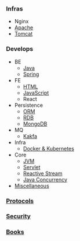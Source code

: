 ### Infras
- Nginx
- [Apache](apache)
- [Tomcat](tomcat)

### Develops
- BE
  - [Java](java)
  - [Spring](spring)
- FE
  - [HTML](html)
  - [JavaScript](javascript)
  - React
- Persistence
  - [ORM](orm)
  - [RDB](rdb)
  - [MongoDB](mongodb)
- MQ
  - [Kakfa](kafka)
- Infra
  - [Docker & Kubernetes](docker-kubernetes)
- Core
  - [JVM](jvm)
  - [Servlet](servlet)
  - [Reactive Stream](reactive-stream)
  - [Java Concurrency](java-concurrency)
- [Miscellaneous](miscellaneous)

### [Protocols](protocols)

### [Security](security)

### [Books](books)